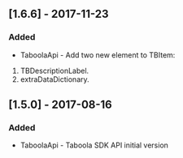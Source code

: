 ## [1.6.6] - 2017-11-23
### Added
- TaboolaApi - Add two new element to TBItem:
1. TBDescriptionLabel.
2. extraDataDictionary.

## [1.5.0] - 2017-08-16
### Added
- TaboolaApi - Taboola SDK API initial version
